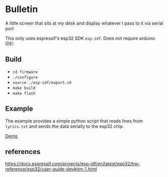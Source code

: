 # Bulletin

A little screen that sits at my desk and display whatever I pass to it via serial port

This only uses espressif's esp32 SDK `esp-idf`.  Does not require arduino IDE!

## Build
* `cd firmware`
* `./configure`
* `source ./esp-idf/export.sh`
* `make build`
* `make flash`

## Example
The example provides a simple python script that reads lines from `lyrics.txt` and sends the data serially to the esp32 chip.

[Demo](https://youtu.be/Sfy_Jo7XL9Q?si=Zy2axcjMjMIOdptd)

## references
https://docs.espressif.com/projects/esp-idf/en/latest/esp32/hw-reference/esp32/user-guide-devkitm-1.html

